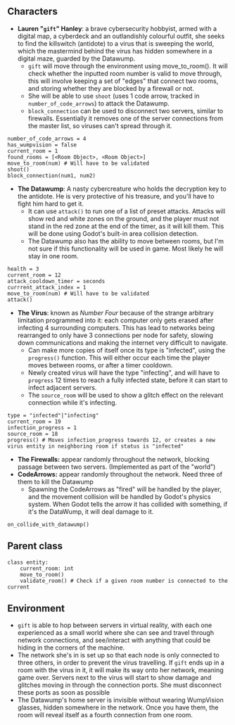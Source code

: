 ## Characters
- **Lauren "`gift`" Hanley**: a brave cybersecurity hobbyist, armed with a digital map, a cyberdeck and an outlandishly colourful outfit, she seeks to find the killswitch (antidote) to a virus that is sweeping the world, which the mastermind behind the virus has hidden somewhere in a digital maze, guarded by the Datawump.
	- `gift` will move through the environment using move_to_room(). It will check whether the inputted room number is valid to move through, this will involve keeping a set of "edges" that connect two rooms, and storing whether they are blocked by a firewall or not.
	- She will be able to use `shoot` (uses 1 code arrow, tracked in `number_of_code_arrows`) to attack the Datawump. 
	- `block_connection` can be used to disconnect two servers, similar to firewalls. Essentially it removes one of the server connections from the master list, so viruses can't spread through it.
```
number_of_code_arrows = 4
has_wumpvision = false
current_room = 1
found_rooms = [<Room Object>, <Room Object>]
move_to_room(num) # Will have to be validated
shoot()
block_connection(num1, num2)
```
- **The Datawump**: A nasty cybercreature who holds the decryption key to the antidote. He is very protective of his treasure, and you'll have to fight him hard to get it.
	- It can use `attack()` to run one of a list of preset attacks. Attacks will show red and white zones on the ground, and the player must not stand in the red zone at the end of the timer, as it will kill them. This will be done using Godot's built-in area collision detection.
	- The Datawump also has the ability to move between rooms, but I'm not sure if this functionality will be used in game. Most likely he will stay in one room.
```
health = 3
current_room = 12
attack_cooldown_timer = seconds
currrent_attack_index = 1
move_to_room(num) # Will have to be validated
attack()
```
- **The Virus**: known as *Number Four* because of the strange arbitrary limitation programmed into it: each computer only gets erased after infecting 4 surrounding computers. This has lead to networks being rearranged to only have 3 connections per node for safety, slowing down communications and making the internet very difficult to navigate.
	- Can make more copies of itself once its type is "infected", using the `progress()` function. This will either occur each time the player moves between rooms, or after a timer cooldown.
	- Newly created virus will have the type "infecting", and will have to `progress` 12 times to reach a fully infected state, before it can start to infect adjacent servers.
	- The `source_room` will be used to show a glitch effect on the relevant connection while it's infecting.
```
type = "infected"|"infecting"
current_room = 19
infection_progress = 1
source_room = 18
progress() # Moves infection_progress towards 12, or creates a new virus entity in neighboring room if status is "infected"
```
- **The Firewalls:** appear randomly throughout the network, blocking passage between two servers. (Implemented as part of the "world")
- **CodeArrows:** appear randomly throughout the network. Need three of them to kill the Datawump
	- Spawning the CodeArrows as "fired" will be handled by the player, and the movement collision will be handled by Godot's physics system. When Godot tells the arrow it has collided with something, if it's the DataWump, it will deal damage to it.
```
on_collide_with_datawump()
```
## Parent class
```
class entity:
	current_room: int
	move_to_room()
	validate_room() # Check if a given room number is connected to the current
```
## Environment
- `gift` is able to hop between servers in virtual reality, with each one experienced as a small world where she can see and travel through network connections, and see/interact with anything that could be hiding in the corners of the machine.
- The network she's in is set up so that each node is only connected to three others, in order to prevent the virus travelling. If `gift` ends up in a room with the virus in it, it will make its way onto her network, meaning game over. Servers next to the virus will start to show damage and glitches moving in through the connection ports. She must disconnect these ports as soon as possible
- The Datawump's home server is invisible without wearing WumpVision glasses, hidden somewhere in the network. Once you have them, the room will reveal itself as a fourth connection from one room.
